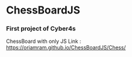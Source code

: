 

# ChessBoardJS
### First project of Cyber4s

ChessBoard with only JS
Link : https://oriamram.github.io/ChessBoardJS/Chess/
